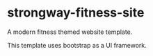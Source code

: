 # strongway-fitness-site
A modern fitness themed website template.

This template uses bootstrap as a UI framework.

